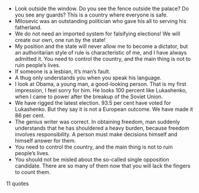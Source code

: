  - Look outside the window. Do you see the fence outside the palace? Do you see any guards? This is a country where everyone is safe.
 - Milosevic was an outstanding politician who gave his all to serving his fatherland.
 - We do not need an imported system for falsifying elections! We will create our own, one run by the state!
 - My position and the state will never allow me to become a dictator, but an authoritarian style of rule is characteristic of me, and I have always admitted it. You need to control the country, and the main thing is not to ruin people’s lives.
 - If someone is a lesbian, it’s man’s fault.
 - A thug only understands you when you speak his language.
 - I look at Obama, a young man, a good-looking person. That is my first impression, I feel sorry for him. He looks 100 percent like Lukashenko, when I came to power after the breakup of the Soviet Union.
 - We have rigged the latest election. 93.5 per cent have voted for Lukashenko. But they say it is not a European outcome. We have made it 86 per cent.
 - The genius writer was correct. In obtaining freedom, man suddenly understands that he has shouldered a heavy burden, because freedom involves responsibility. A person must make decisions himself and himself answer for them.
 - You need to control the country, and the main thing is not to ruin people’s lives.
 - You should not be misled about the so-called single opposition candidate. There are so many of them now that you will lack the fingers to count them.

11 quotes